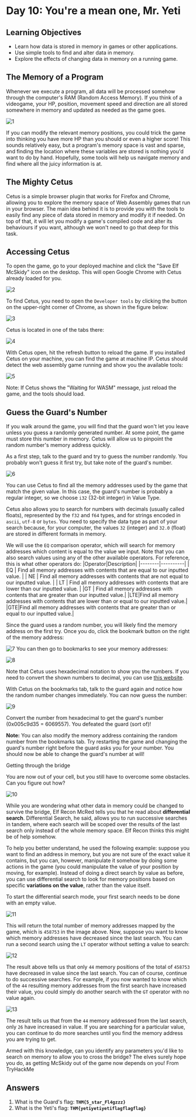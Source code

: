 # Day 10: You're a mean one, Mr. Yeti 
## Learning Objectives

*   Learn how data is stored in memory in games or other applications.
*   Use simple tools to find and alter data in memory.
*   Explore the effects of changing data in memory on a running game.

## The Memory of a Program

Whenever we execute a program, all data will be processed somehow through the computer's RAM (Random Access Memory). If you think of a videogame, your HP, position, movement speed and direction are all stored somewhere in memory and updated as needed as the game goes. 

![1](https://user-images.githubusercontent.com/53142039/208083656-06eb7a2b-9799-4eab-9209-0c09adeeafe2.png) 

If you can modify the relevant memory positions, you could trick the game into thinking you have more HP than you should or even a higher score! This sounds relatively easy, but a program's memory space is vast and sparse, and finding the location where these variables are stored is nothing you'd want to do by hand. Hopefully, some tools will help us navigate memory and find where all the juicy information is at.

## The Mighty Cetus

Cetus is a simple browser plugin that works for Firefox and Chrome, allowing you to explore the memory space of Web Assembly games that run in your browser. The main idea behind it is to provide you with the tools to easily find any piece of data stored in memory and modify it if needed. On top of that, it will let you modify a game's compiled code and alter its behaviours if you want, although we won't need to go that deep for this task.

## Accessing Cetus

To open the game, go to your deployed machine and click the "Save Elf McSkidy" icon on the desktop. This will open Google Chrome with Cetus already loaded for you.

![2](https://user-images.githubusercontent.com/53142039/208083659-f63e7b8e-4ef9-45a5-a592-066c690242db.png)

To find Cetus, you need to open the `Developer tools` by clicking the button on the upper-right corner of Chrome, as shown in the figure below:

![3](https://user-images.githubusercontent.com/53142039/208083664-8b7f3a4a-60d2-408c-982e-fc4aaee092b5.png)

Cetus is located in one of the tabs there:

![4](https://user-images.githubusercontent.com/53142039/208083666-027d2b84-f988-47f8-b39b-3574eccae88b.png) 

With Cetus open, hit the refresh button to reload the game. If you installed Cetus on your machine, you can find the game at machine IP. Cetus should detect the web assembly game running and show you the available tools:

![5](https://user-images.githubusercontent.com/53142039/208083668-536c58b6-f3b9-45a0-bd2e-b16c95b8292f.png)

Note: If Cetus shows the "Waiting for WASM" message, just reload the game, and the tools should load.

## Guess the Guard's Number

If you walk around the game, you will find that the guard won't let you leave unless you guess a randomly generated number. At some point, the game must store this number in memory. Cetus will allow us to pinpoint the random number's memory address quickly.

As a first step, talk to the guard and try to guess the number randomly. You probably won't guess it first try, but take note of the guard's number.

![6](https://user-images.githubusercontent.com/53142039/208083674-37b2423c-c762-44f4-9ad5-d2ef95ad0724.png) 

You can use Cetus to find all the memory addresses used by the game that match the given value. In this case, the guard's number is probably a regular integer, so we choose `i32` (32-bit integer) in Value Type.

Cetus also allows you to search for numbers with decimals (usually called floats), represented by the `f32` and `f64` types, and for strings encoded in `ascii`, `utf-8` or `bytes`. You need to specify the data type as part of your search because, for your computer, the values `32` (integer) and `32.0` (float) are stored in different formats in memory.

We will use the `EQ` comparison operator, which will search for memory addresses which content is equal to the value we input. Note that you can also search values using any of the other available operators. For reference, this is what other operators do:
|Operator|Description|
|--------|----------|
|  EQ | Find all memory addresses with contents that are equal to our inputted value.  |
| NE  |  Find all memory addresses with contents that are not equal to our inputted value. |
|  LT |  Find all memory addresses with contents that are lower than our inputted value. |
|GT | Find all memory addresses with contents that are greater than our inputted value.|
|LTE|Find all memory addresses with contents that are lower than or equal to our inputted value.|
|GTE|Find all memory addresses with contents that are greater than or equal to our inputted value.|

Since the guard uses a random number, you will likely find the memory address on the first try. Once you do, click the bookmark button on the right of the memory address:  

![7](https://user-images.githubusercontent.com/53142039/208083677-d7a46cab-7591-4bff-b37f-ba9ca7eccf7e.png)
You can then go to bookmarks to see your memory addresses:

![8](https://user-images.githubusercontent.com/53142039/208083678-947aedfb-3bc8-43fe-bd76-972dff6f6227.png) 

Note that Cetus uses hexadecimal notation to show you the numbers. If you need to convert the shown numbers to decimal, you can use [this website](https://www.rapidtables.com/convert/number/hex-to-decimal.html).

With Cetus on the bookmarks tab, talk to the guard again and notice how the random number changes immediately. You can now guess the number:

![9](https://user-images.githubusercontent.com/53142039/208083680-48f0415f-016e-42ff-bedf-c12b369ba248.png) 

Convert the number from hexadecimal to get the guard's number (0x005c9d35 = 6069557). You defeated the guard (sort of)!

**Note:** You can also modify the memory address containing the random number from the bookmarks tab. Try restarting the game and changing the guard's number right before the guard asks you for your number. You should now be able to change the guard's number at will!

Getting through the bridge

You are now out of your cell, but you still have to overcome some obstacles. Can you figure out how?

![10](https://user-images.githubusercontent.com/53142039/208083682-20cdb60f-6ce4-4eb2-862d-1c68f5b3a65c.png)

While you are wondering what other data in memory could be changed to survive the bridge, Elf Recon McRed tells you that he read about **differential search**. Differential Search, he said, allows you to run successive searches in tandem, where each search will be scoped over the results of the last search only instead of the whole memory space. Elf Recon thinks this might be of help somehow.

To help you better understand, he used the following example: suppose you want to find an address in memory, but you are not sure of the exact value it contains, but you can, however, manipulate it somehow by doing some actions in the game (you could manipulate the value of your position by moving, for example). Instead of doing a direct search by value as before, you can use differential search to look for memory positions based on specific **variations on the value**, rather than the value itself.

To start the differential search mode, your first search needs to be done with an empty value.  

![11](https://user-images.githubusercontent.com/53142039/208083683-40902bd2-88ee-450c-8cdb-465077686fea.png)

This will return the total number of memory addresses mapped by the game, which is `458753` in the image above. Now, suppose you want to know which memory addresses have decreased since the last search. You can run a second search using the `LT` operator without setting a value to search:

![12](https://user-images.githubusercontent.com/53142039/208083684-3c10f9d4-c1a4-4c67-9c8a-59a4e376dfae.png)

The result above tells us that only `44` memory positions of the total of `458753` have decreased in value since the last search. You can of course, continue to do successive searches. For example, if you now wanted to know which of the `44` resulting memory addresses from the first search have increased their value, you could simply do another search with the `GT` operator with no value again.

![13](https://user-images.githubusercontent.com/53142039/208083685-ef36336c-6758-4266-b0f1-2b7e62bcc44b.png)

The result tells us that from the `44` memory addressed from the last search, only `26` have increased in value. If you are searching for a particular value, you can continue to do more searches until you find the memory address you are trying to get.

Armed with this knowledge, can you identify any parameters you'd like to search on memory to allow you to cross the bridge? The elves surely hope you do, as getting McSkidy out of the game now depends on you!
From TryHackMe

## Answers
1. What is the Guard's flag: **`THM{5_star_Fl4gzzz}`**
2. What is the Yeti's flag: **`THM{yetiyetiyetiflagflagflag}`**
